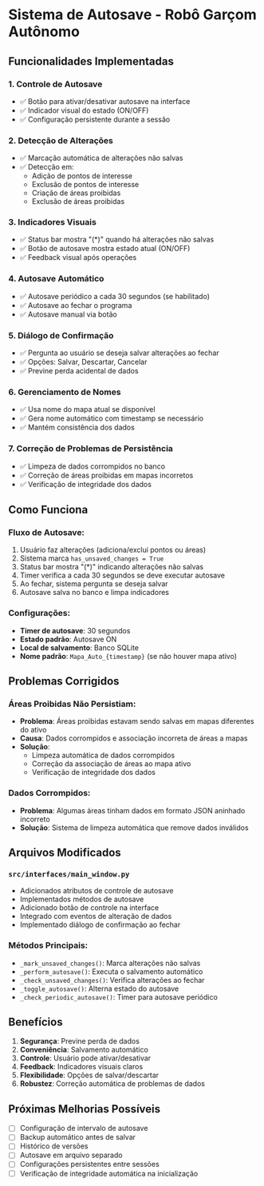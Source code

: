 # Sistema de Autosave - Robô Garçom Autônomo

## Funcionalidades Implementadas

### 1. **Controle de Autosave**
- ✅ Botão para ativar/desativar autosave na interface
- ✅ Indicador visual do estado (ON/OFF)
- ✅ Configuração persistente durante a sessão

### 2. **Detecção de Alterações**
- ✅ Marcação automática de alterações não salvas
- ✅ Detecção em:
  - Adição de pontos de interesse
  - Exclusão de pontos de interesse
  - Criação de áreas proibidas
  - Exclusão de áreas proibidas

### 3. **Indicadores Visuais**
- ✅ Status bar mostra "(*)" quando há alterações não salvas
- ✅ Botão de autosave mostra estado atual (ON/OFF)
- ✅ Feedback visual após operações

### 4. **Autosave Automático**
- ✅ Autosave periódico a cada 30 segundos (se habilitado)
- ✅ Autosave ao fechar o programa
- ✅ Autosave manual via botão

### 5. **Diálogo de Confirmação**
- ✅ Pergunta ao usuário se deseja salvar alterações ao fechar
- ✅ Opções: Salvar, Descartar, Cancelar
- ✅ Previne perda acidental de dados

### 6. **Gerenciamento de Nomes**
- ✅ Usa nome do mapa atual se disponível
- ✅ Gera nome automático com timestamp se necessário
- ✅ Mantém consistência dos dados

### 7. **Correção de Problemas de Persistência**
- ✅ Limpeza de dados corrompidos no banco
- ✅ Correção de áreas proibidas em mapas incorretos
- ✅ Verificação de integridade dos dados

## Como Funciona

### **Fluxo de Autosave:**
1. Usuário faz alterações (adiciona/exclui pontos ou áreas)
2. Sistema marca `has_unsaved_changes = True`
3. Status bar mostra "(*)" indicando alterações não salvas
4. Timer verifica a cada 30 segundos se deve executar autosave
5. Ao fechar, sistema pergunta se deseja salvar
6. Autosave salva no banco e limpa indicadores

### **Configurações:**
- **Timer de autosave**: 30 segundos
- **Estado padrão**: Autosave ON
- **Local de salvamento**: Banco SQLite
- **Nome padrão**: `Mapa_Auto_{timestamp}` (se não houver mapa ativo)

## Problemas Corrigidos

### **Áreas Proibidas Não Persistiam:**
- **Problema**: Áreas proibidas estavam sendo salvas em mapas diferentes do ativo
- **Causa**: Dados corrompidos e associação incorreta de áreas a mapas
- **Solução**: 
  - Limpeza automática de dados corrompidos
  - Correção da associação de áreas ao mapa ativo
  - Verificação de integridade dos dados

### **Dados Corrompidos:**
- **Problema**: Algumas áreas tinham dados em formato JSON aninhado incorreto
- **Solução**: Sistema de limpeza automática que remove dados inválidos

## Arquivos Modificados

### `src/interfaces/main_window.py`
- Adicionados atributos de controle de autosave
- Implementados métodos de autosave
- Adicionado botão de controle na interface
- Integrado com eventos de alteração de dados
- Implementado diálogo de confirmação ao fechar

### **Métodos Principais:**
- `_mark_unsaved_changes()`: Marca alterações não salvas
- `_perform_autosave()`: Executa o salvamento automático
- `_check_unsaved_changes()`: Verifica alterações ao fechar
- `_toggle_autosave()`: Alterna estado do autosave
- `_check_periodic_autosave()`: Timer para autosave periódico

## Benefícios

1. **Segurança**: Previne perda de dados
2. **Conveniência**: Salvamento automático
3. **Controle**: Usuário pode ativar/desativar
4. **Feedback**: Indicadores visuais claros
5. **Flexibilidade**: Opções de salvar/descartar
6. **Robustez**: Correção automática de problemas de dados

## Próximas Melhorias Possíveis

- [ ] Configuração de intervalo de autosave
- [ ] Backup automático antes de salvar
- [ ] Histórico de versões
- [ ] Autosave em arquivo separado
- [ ] Configurações persistentes entre sessões
- [ ] Verificação de integridade automática na inicialização 